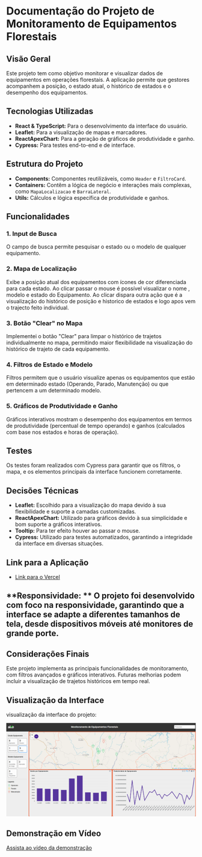 # Documentação do Projeto de Monitoramento de Equipamentos Florestais

## Visão Geral
Este projeto tem como objetivo monitorar e visualizar dados de equipamentos em operações florestais. A aplicação permite que gestores acompanhem a posição, o estado atual, o histórico de estados e o desempenho dos equipamentos.

## Tecnologias Utilizadas
- **React & TypeScript:** Para o desenvolvimento da interface do usuário.
- **Leaflet:** Para a visualização de mapas e marcadores.
- **ReactApexChart:** Para a geração de gráficos de produtividade e ganho.
- **Cypress:** Para testes end-to-end e de interface.

## Estrutura do Projeto
- **Components:** Componentes reutilizáveis, como `Header` e `FiltroCard`.
- **Containers:** Contêm a lógica de negócio e interações mais complexas, como `MapaLocalizacao` e `BarraLateral`.
- **Utils:** Cálculos e lógica específica de produtividade e ganhos.

## Funcionalidades

### 1. Input de Busca
O campo de busca permite pesquisar o estado ou o modelo de qualquer equipamento.

### 2. Mapa de Localização
Exibe a posição atual dos equipamentos com ícones de cor diferenciada para cada estado. Ao clicar passar o mouse é possível visualizar o nome , modelo e estado do Equipamento.
Ao clicar dispara outra ação que é a visualização do histórico de posição e historico de estados e logo apos vem o trajecto feito individual.

### 3. Botão "Clear" no Mapa
Implementei o botão "Clear" para limpar o histórico de trajetos individualmente no mapa, permitindo maior flexibilidade na visualização do histórico de trajeto de cada equipamento.

### 4. Filtros de Estado e Modelo
Filtros permitem que o usuário visualize apenas os equipamentos que estão em determinado estado (Operando, Parado, Manutenção) ou que pertencem a um determinado modelo.

### 5. Gráficos de Produtividade e Ganho
Gráficos interativos mostram o desempenho dos equipamentos em termos de produtividade (percentual de tempo operando) e ganhos (calculados com base nos estados e horas de operação).

## Testes
Os testes foram realizados com Cypress para garantir que os filtros, o mapa, e os elementos principais da interface funcionem corretamente.

## Decisões Técnicas
- **Leaflet:** Escolhido para a visualização do mapa devido à sua flexibilidade e suporte a camadas customizadas.
- **ReactApexChart:** Utilizado para gráficos devido à sua simplicidade e bom suporte a gráficos interativos.
- **Tooltip:** Para ter efeito houver ao passar o mouse.
- **Cypress:** Utilizado para testes automatizados, garantindo a integridade da interface em diversas situações.

## Link para a Aplicação
- [Link para o Vercel](https://monitoring-lake.vercel.app/)

## **Responsividade: ** O projeto foi desenvolvido com foco na responsividade, garantindo que a interface se adapte a diferentes tamanhos de tela, desde dispositivos móveis até monitores de grande porte.

## Considerações Finais
Este projeto implementa as principais funcionalidades de monitoramento, com filtros avançados e gráficos interativos. Futuras melhorias podem incluir a visualização de trajetos históricos em tempo real.

## Visualização da Interface

visualização da interface do projeto:

![Interface do Projeto](public/interface.PNG)

## Demonstração em Vídeo

[Assista ao vídeo da demonstração](./public/Monitoring.mp4)
